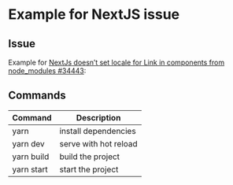 # Example for NextJS issue

## Issue

Example for [NextJs doesn’t set locale for Link in components from node_modules #34443](https://github.com/vercel/next.js/issues/34443):


## Commands

| Command     | Description           |
| ----------  | --------------------- |
| yarn        | install dependencies  |
| yarn dev    | serve with hot reload |
| yarn build  | build the project     |
| yarn start  | start the project     |
